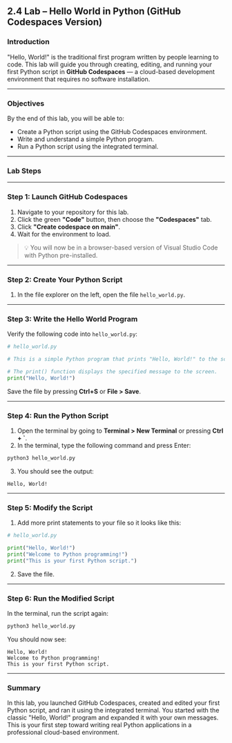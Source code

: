
## 2.4 Lab – Hello World in Python (GitHub Codespaces Version)

### **Introduction**

"Hello, World!" is the traditional first program written by people learning to code. This lab will guide you through creating, editing, and running your first Python script in **GitHub Codespaces** — a cloud-based development environment that requires no software installation.

---

### **Objectives**

By the end of this lab, you will be able to:

* Create a Python script using the GitHub Codespaces environment.
* Write and understand a simple Python program.
* Run a Python script using the integrated terminal.

---

### **Lab Steps**

---

### **Step 1: Launch GitHub Codespaces**

1. Navigate to your repository for this lab.
2. Click the green **"Code"** button, then choose the **"Codespaces"** tab.
3. Click **"Create codespace on main"**.
4. Wait for the environment to load.

> 💡 You will now be in a browser-based version of Visual Studio Code with Python pre-installed.

---

### **Step 2: Create Your Python Script**

1. In the file explorer on the left, open the file `hello_world.py`.

---

### **Step 3: Write the Hello World Program**

Verify the following code into `hello_world.py`:

```python
# hello_world.py

# This is a simple Python program that prints "Hello, World!" to the screen.

# The print() function displays the specified message to the screen.
print("Hello, World!")
```

Save the file by pressing **Ctrl+S** or **File > Save**.

---

### **Step 4: Run the Python Script**

1. Open the terminal by going to **Terminal > New Terminal** or pressing **Ctrl + \`**.
2. In the terminal, type the following command and press Enter:

```bash
python3 hello_world.py
```

3. You should see the output:

```
Hello, World!
```

---

### **Step 5: Modify the Script**

1. Add more print statements to your file so it looks like this:

```python
# hello_world.py

print("Hello, World!")
print("Welcome to Python programming!")
print("This is your first Python script.")
```

2. Save the file.

---

### **Step 6: Run the Modified Script**

In the terminal, run the script again:

```bash
python3 hello_world.py
```

You should now see:

```
Hello, World!
Welcome to Python programming!
This is your first Python script.
```

---

### **Summary**

In this lab, you launched GitHub Codespaces, created and edited your first Python script, and ran it using the integrated terminal. You started with the classic "Hello, World!" program and expanded it with your own messages. This is your first step toward writing real Python applications in a professional cloud-based environment.
